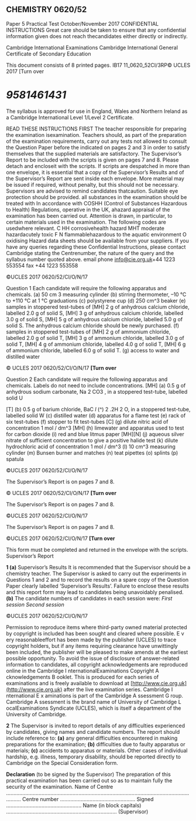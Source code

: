 ## CHEMISTRY 0620/52 

 Paper 5 Practical Test October/November 2017 CONFIDENTIAL INSTRUCTIONS Great care should be taken to ensure that any confidential information given does not reach thecandidates either directly or indirectly. 

 Cambridge International Examinations Cambridge International General Certificate of Secondary Education 

 This document consists of 8 printed pages. IB17 11_0620_52CI/3RP© UCLES 2017 [Turn over 

# *9581461431* 

 The syllabus is approved for use in England, Wales and Northern Ireland as a Cambridge International Level 1/Level 2 Certificate. 

 READ THESE INSTRUCTIONS FIRST The teacher responsible for preparing the examination isexamination. Teachers should, as part of the preparation of the examination requirements, carry out any tests not allowed to consult the Question Paper before the indicated on pages 2 and 3 in order to satisfy themselves that the supplied materials are satisfactory. The Supervisor’s Report to be included with the scripts is given on pages 7 and 8. Please detach and encloseit with the scripts. If scripts are despatched in more than one envelope, it is essential that a copy of the Supervisor’s Results and of the Supervisor’s Report are sent inside each envelope. More material may be issued if required, without penalty, but this should not be necessary. Supervisors are advised to remind candidates thatcaution. Suitable eye protection should be provided. all substances in the examination should be treated with In accordance with COSHH (Control of Substances Hazardous to Health) Regulations, operative in the UK, ahazard appraisal of the examination has been carried out. Attention is drawn, in particular, to certain materials used in the examination. The following codes are usedwhere relevant. C HH corrosivehealth hazard MHT moderate hazardacutely toxic F N flammablehazardous to the aquatic environment O oxidising Hazard data sheets should be available from your suppliers. If you have any queries regarding these Confidential Instructions, please contact Cambridge stating the Centrenumber, the nature of the query and the syllabus number quoted above. email phone info@cie.org.uk+44 1223 553554 fax +44 1223 553558 


 ©UCLES 2017 0620/52/CI/O/N/17 

Question 1 Each candidate will require the following apparatus and chemicals. (a) 50 cm 3 measuring cylinder (b) stirring thermometer, –10 °C to +110 °C at 1 °C graduations (c) polystyrene cup (d) 250 cm^3 beaker (e) samples in stoppered test-tubes of [MH] 2 g of anhydrous calcium chloride, labelled 2.0 g of solid S, [MH] 3 g of anhydrous calcium chloride, labelled 3.0 g of solid S, [MH] 5 g of anhydrous calcium chloride, labelled 5.0 g of solid S. The anhydrous calcium chloride should be newly purchased. (f) samples in stoppered test-tubes of [MH] 2 g of ammonium chloride, labelled 2.0 g of solid T, [MH] 3 g of ammonium chloride, labelled 3.0 g of solid T, [MH] 4 g of ammonium chloride, labelled 4.0 g of solid T, [MH] 6 g of ammonium chloride, labelled 6.0 g of solid T. (g) access to water and distilled water 


© UCLES 2017 0620/52/CI/O/N/17 **[Turn over** 

Question 2 Each candidate will require the following apparatus and chemicals. Labels do not need to include concentrations. [MH] (a) 0.5 g of anhydrous sodium carbonate, Na 2 CO3 , in a stoppered test-tube, labelled solid U 

[T] (b) 0.5 g of barium chloride, BaC _l_ (^) 2 .2H 2 O, in a stoppered test-tube, labelled solid W (c) distilled water (d) apparatus for a flame test (e) rack of six test-tubes (f) stopper to fit test-tubes [C] (g) dilute nitric acid of concentration 1 mol / dm^3 [MH] (h) limewater and apparatus used to test for carbon dioxide (i) red and blue litmus paper [MH][N] (j) aqueous silver nitrate of sufficient concentration to give a positive halide test (k) dilute hydrochloric acid of concentration 1 mol / dm^3 (l) 10 cm^3 measuring cylinder (m) Bunsen burner and matches (n) teat pipettes (o) splints (p) spatula 


©UCLES 2017 0620/52/CI/O/N/17 

 The Supervisor’s Report is on pages 7 and 8. 


© UCLES 2017 0620/52/CI/O/N/17 **[Turn over** 

 The Supervisor’s Report is on pages 7 and 8. 


©UCLES 2017 0620/52/CI/O/N/17 

 The Supervisor’s Report is on pages 7 and 8. 


©UCLES 2017 0620/52/CI/O/N/17 **[Turn over** 

 This form must be completed and returned in the envelope with the scripts. Supervisor’s Report 

**1 (a)** Supervisor’s Results It is recommended that the Supervisor should be a chemistry teacher. The Supervisor is asked to carry out the experiments in Questions 1 and 2 and to record the results on a spare copy of the Question Paper clearly labelled ‘Supervisor’s Results’. Failure to enclose these results and this report form may lead to candidates being unavoidably penalised. **(b)** The candidate numbers of candidates in each session were: _First session Second session_ 


©UCLES 2017 0620/52/CI/O/N/17 

Permission to reproduce items where third-party owned material protected by copyright is included has been sought and cleared where possible. E v ery reasonableeffort has been made by the publisher (UCLES) to trace copyright holders, but if any items requiring clearance have unwittingly been included, the publisher will be pleased to make amends at the earliest possible opportunity. To avoid the issue of disclosure of answer-related information to candidates, all copyright acknowledgements are reproduced online in the Cambridge I nternationalExaminations Copyright A cknowledgements B ooklet. This is produced for each series of examinations and is freely available to download at [http://www.cie.org.uk](http://www.cie.org.uk) after the live examination series. Cambridge I nternational E x aminations is part of the Cambridge A ssessment G roup. Cambridge A ssessment is the brand name of University of Cambridge L ocalExaminations Syndicate (UCLES), which is itself a department of the University of Cambridge. 

**2** The Supervisor is invited to report details of any difficulties experienced by candidates, giving names and candidate numbers. The report should include reference to: **(a)** any general difficulties encountered in making preparations for the examination; **(b)** difficulties due to faulty apparatus or materials; **(c)** accidents to apparatus or materials. Other cases of individual hardship, e.g. illness, temporary disability, should be reported directly to Cambridge on the Special Consideration form. 

**Declaration** (to be signed by the Supervisor) The preparation of this practical examination has been carried out so as to maintain fully the security of the examination. Name of Centre ...................................................................................................................................... Centre number ................................................... Signed ................................................... Name (in block capitals) ........................................................................... (Supervisor) 


